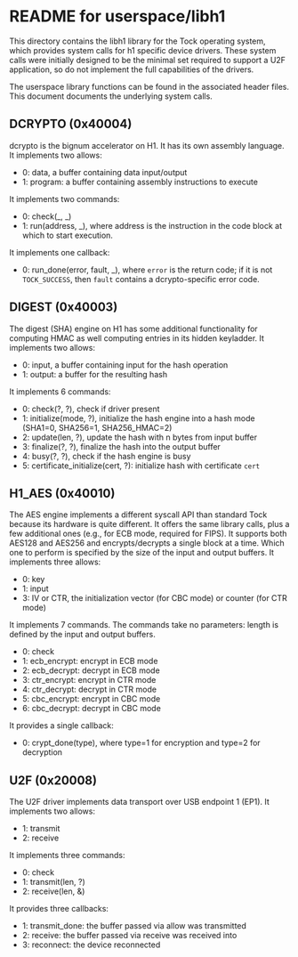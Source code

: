 # README for userspace/libh1

This directory contains the libh1 library for the Tock operating
system, which provides system calls for h1 specific device
drivers. These system calls were initially designed to be the minimal
set required to support a U2F application, so do not implement the
full capabilities of the drivers.

The userspace library functions can be found in the associated header files.
This document documents the underlying system calls.

## DCRYPTO (0x40004)

dcrypto is the bignum accelerator on H1. It has its own assembly
language. It implements two allows:
  * 0: data, a buffer containing data input/output
  * 1: program: a buffer containing assembly instructions to execute

It implements two commands:
  * 0: check(_, _)
  * 1: run(address, _), where address is the instruction in the code block at which to start execution.

It implements one callback:
  * 0: run_done(error, fault, _), where `error` is the return code; if it is not `TOCK_SUCCESS`, then `fault` contains a dcrypto-specific error code.

## DIGEST (0x40003)

The digest (SHA) engine on H1 has some additional functionality for
computing HMAC as well computing entries in its hidden keyladder. It
implements two allows:
  * 0: input, a buffer containing input for the hash operation
  * 1: output: a buffer for the resulting hash

It implements 6 commands:
  * 0: check(?, ?), check if driver present
  * 1: initialize(mode, ?), initialize the hash engine into a hash mode (SHA1=0, SHA256=1, SHA256_HMAC=2)
  * 2: update(len, ?), update the hash with n bytes from input buffer
  * 3: finalize(?, ?), finalize the hash into the output buffer
  * 4: busy(?, ?), check if the hash engine is busy
  * 5: certificate_initialize(cert, ?): initialize hash with certificate `cert`

## H1_AES (0x40010)

The AES engine implements a different syscall API than standard Tock
because its hardware is quite different. It offers the same library
calls, plus a few additional ones (e.g., for ECB mode, required for
FIPS). It supports both AES128 and AES256 and encrypts/decrypts a
single block at a time.  Which one to perform is specified by the size
of the input and output buffers. It implements three allows:
  * 0: key
  * 1: input
  * 3: IV or CTR, the initialization vector (for CBC mode) or counter (for CTR mode)

It implements 7 commands. The commands take no parameters: length is defined
by the input and output buffers.
  * 0: check
  * 1: ecb_encrypt: encrypt in ECB mode
  * 2: ecb_decrypt: decrypt in ECB mode
  * 3: ctr_encrypt: encrypt in CTR mode
  * 4: ctr_decrypt: decrypt in CTR mode
  * 5: cbc_encrypt: encrypt in CBC mode
  * 6: cbc_decrypt: decrypt in CBC mode

It provides a single callback:
  * 0: crypt_done(type), where type=1 for encryption and type=2 for decryption

## U2F (0x20008)

The U2F driver implements data transport over USB endpoint 1 (EP1). It
implements two allows:
  * 1: transmit
  * 2: receive

It implements three commands:
  * 0: check
  * 1: transmit(len, ?)
  * 2: receive(len, &)

It provides three callbacks:
  * 1: transmit_done: the buffer passed via allow was transmitted
  * 2: receive: the buffer passed via receive was received into
  * 3: reconnect: the device reconnected
